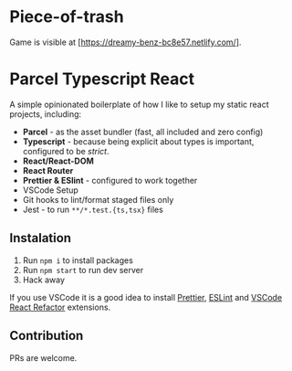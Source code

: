# Piece-of-trash

Game is visible at [https://dreamy-benz-bc8e57.netlify.com/].

# Parcel Typescript React

A simple opinionated boilerplate of how I like to setup my static react projects, including:

- **Parcel** - as the asset bundler (fast, all included and zero config)
- **Typescript** - because being explicit about types is important, configured to be _strict_.
- **React/React-DOM**
- **React Router**
- **Prettier & ESlint** - configured to work together
- VSCode Setup
- Git hooks to lint/format staged files only
- Jest - to run `**/*.test.{ts,tsx}` files

## Instalation

1. Run `npm i` to install packages
1. Run `npm start` to run dev server
1. Hack away

If you use VSCode it is a good idea to install
[Prettier](https://marketplace.visualstudio.com/items?itemName=esbenp.prettier-vscode),
[ESLint](https://marketplace.visualstudio.com/items?itemName=dbaeumer.vscode-eslint)
and [VSCode React Refactor](https://marketplace.visualstudio.com/items?itemName=planbcoding.vscode-react-refactor) extensions.

## Contribution

PRs are welcome.
